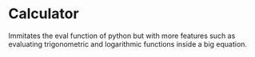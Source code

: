 # Calculator
Immitates the eval function of python but with more features such as evaluating trigonometric and logarithmic functions inside a big equation.
